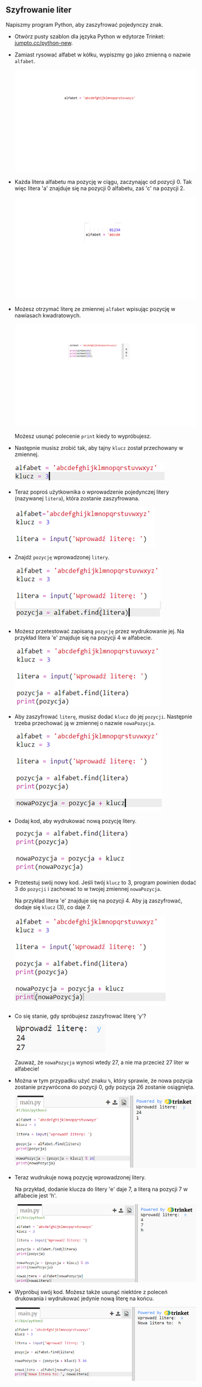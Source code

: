 ## Szyfrowanie liter

Napiszmy program Python, aby zaszyfrować pojedynczy znak.

+ Otwórz pusty szablon dla języka Python w edytorze Trinket: <a href="http://jumpto.cc/python-new" target="_blank">jumpto.cc/python-new</a>.

+ Zamiast rysować alfabet w kółku, wypiszmy go jako zmienną o nazwie `alfabet`.
    
    ![zrzut ekranu](images/messages-alphabet.png)

+ Każda litera alfabetu ma pozycję w ciągu, zaczynając od pozycji 0. Tak więc litera 'a' znajduje się na pozycji 0 alfabetu, zaś 'c' na pozycji 2.
    
    ![zrzut ekranu](images/messages-array.png)

+ Możesz otrzymać literę ze zmiennej `alfabet` wpisując pozycję w nawiasach kwadratowych.
    
    ![zrzut ekranu](images/messages-alphabet-array.png)
    
    Możesz usunąć polecenie `print` kiedy to wypróbujesz.

+ Następnie musisz zrobić tak, aby tajny `klucz` został przechowany w zmiennej.
    
    ![zrzut ekranu](images/messages-key.png)

+ Teraz poproś użytkownika o wprowadzenie pojedynczej litery (nazywanej `litera`), która zostanie zaszyfrowana.
    
    ![zrzut ekranu](images/messages-character.png)

+ Znajdź `pozycję` wprowadzonej `litery`.
    
    ![zrzut ekranu](images/messages-position.png)

+ Możesz przetestować zapisaną `pozycję` przez wydrukowanie jej. Na przykład litera 'e' znajduje się na pozycji 4 w alfabecie.
    
    ![zrzut ekranu](images/messages-position-test.png)

+ Aby zaszyfrować `literę`, musisz dodać `klucz` do jej `pozycji`. Następnie trzeba przechować ją w zmiennej o nazwie `nowaPozycja`.
    
    ![zrzut ekranu](images/messages-newposition.png)

+ Dodaj kod, aby wydrukować nową pozycję litery.
    
    ![zrzut ekranu](images/messages-newposition-print.png)

+ Przetestuj swój nowy kod. Jeśli twój `klucz` to 3, program powinien dodać 3 do `pozycji` i zachować to w twojej zmiennej `nowaPozycja`.
    
    Na przykład litera 'e' znajduje się na pozycji 4. Aby ją zaszyfrować, dodaje się `klucz` (3), co daje 7.
    
    ![zrzut ekranu](images/messages-newposition-test.png)

+ Co się stanie, gdy spróbujesz zaszyfrować literę 'y'?
    
    ![zrzut ekranu](images/messages-modulus-bug.png)
    
    Zauważ, że `nowaPozycja` wynosi wtedy 27, a nie ma przecież 27 liter w alfabecie!

+ Można w tym przypadku użyć znaku `%`, który sprawie, że nowa pozycja zostanie przywrócona do pozycji 0, gdy pozycja 26 zostanie osiągnięta.
    
    ![zrzut ekranu](images/messages-modulus.png)

+ Teraz wudrukuje nową pozycję wprowadzonej litery.
    
    Na przykład, dodanie klucza do litery 'e' daje 7, a literą na pozycji 7 w alfabecie jest 'h'.
    
    ![zrzut ekranu](images/messages-newcharacter.png)

+ Wypróbuj swój kod. Możesz także usunąć niektóre z poleceń drukowania i wydrukować jedynie nową literę na końcu.
    
    ![zrzut ekranu](images/messages-enc-test.png)